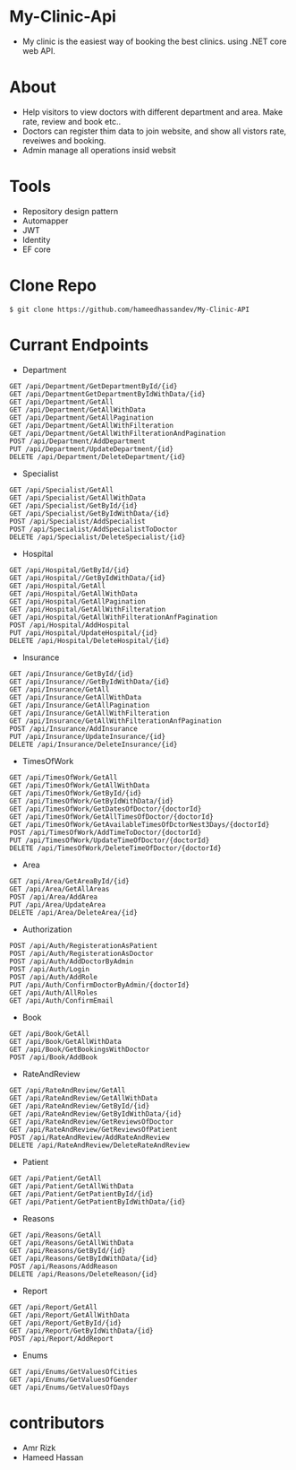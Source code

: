 # My-Clinic-Api
- My clinic is the easiest way of booking the best clinics. using .NET core web API.
# About
- Help visitors to view doctors with different department and area. Make rate, review and book etc..
- Doctors can register thim data to join website, and show all vistors rate, reveiwes and booking.
- Admin manage all operations insid websit
# Tools
- Repository design pattern
- Automapper
- JWT
- Identity
- EF core

# Clone Repo
```
$ git clone https://github.com/hameedhassandev/My-Clinic-API
```
# Currant Endpoints
- Department
```http
GET /api/Department/GetDepartmentById/{id}
GET /api/DepartmentGetDepartmentByIdWithData/{id}
GET /api/Department/GetAll
GET /api/Department/GetAllWithData
GET /api/Department/GetAllPagination
GET /api/Department/GetAllWithFilteration
GET /api/Department/GetAllWithFilterationAndPagination
POST /api/Department/AddDepartment
PUT /api/Department/UpdateDepartment/{id}
DELETE /api/Department/DeleteDepartment/{id}
```

- Specialist
```http
GET /api/Specialist/GetAll
GET /api/Specialist/GetAllWithData
GET /api/Specialist/GetById/{id}
GET /api/Specialist/GetByIdWithData/{id}
POST /api/Specialist/AddSpecialist
POST /api/Specialist/AddSpecialistToDoctor
DELETE /api/Specialist/DeleteSpecialist/{id}
```


- Hospital
```http
GET /api/Hospital/GetById/{id}
GET /api/Hospital//GetByIdWithData/{id}
GET /api/Hospital/GetAll
GET /api/Hospital/GetAllWithData
GET /api/Hospital/GetAllPagination
GET /api/Hospital/GetAllWithFilteration
GET /api/Hospital/GetAllWithFilterationAnfPagination
POST /api/Hospital/AddHospital
PUT /api/Hospital/UpdateHospital/{id}
DELETE /api/Hospital/DeleteHospital/{id}
```
- Insurance
```http
GET /api/Insurance/GetById/{id}
GET /api/Insurance//GetByIdWithData/{id}
GET /api/Insurance/GetAll
GET /api/Insurance/GetAllWithData
GET /api/Insurance/GetAllPagination
GET /api/Insurance/GetAllWithFilteration
GET /api/Insurance/GetAllWithFilterationAnfPagination
POST /api/Insurance/AddInsurance
PUT /api/Insurance/UpdateInsurance/{id}
DELETE /api/Insurance/DeleteInsurance/{id}
```
- TimesOfWork
```http
GET /api/TimesOfWork/GetAll
GET /api/TimesOfWork/GetAllWithData
GET /api/TimesOfWork/GetById/{id}
GET /api/TimesOfWork/GetByIdWithData/{id}
GET /api/TimesOfWork/GetDatesOfDoctor/{doctorId}
GET /api/TimesOfWork/GetAllTimesOfDoctor/{doctorId}
GET /api/TimesOfWork/GetAvailableTimesOfDctorNest3Days/{doctorId}
POST /api/TimesOfWork/AddTimeToDoctor/{doctorId}
PUT /api/TimesOfWork/UpdateTimeOfDoctor/{doctorId}
DELETE /api/TimesOfWork/DeleteTimeOfDoctor/{doctorId}
```
- Area
```http
GET /api/Area/GetAreaById/{id}
GET /api/Area/GetAllAreas
POST /api/Area/AddArea
PUT /api/Area/UpdateArea
DELETE /api/Area/DeleteArea/{id}
```


- Authorization
```http
POST /api/Auth/RegisterationAsPatient
POST /api/Auth/RegisterationAsDoctor
POST /api/Auth/AddDoctorByAdmin
POST /api/Auth/Login
POST /api/Auth/AddRole
PUT /api/Auth/ConfirmDoctorByAdmin/{doctorId}
GET /api/Auth/AllRoles
GET /api/Auth/ConfirmEmail
```
- Book
```http
GET /api/Book/GetAll
GET /api/Book/GetAllWithData
GET /api/Book/GetBookingsWithDoctor
POST /api/Book/AddBook
```
- RateAndReview
```http
GET /api/RateAndReview/GetAll
GET /api/RateAndReview/GetAllWithData
GET /api/RateAndReview/GetById/{id}
GET /api/RateAndReview/GetByIdWithData/{id}
GET /api/RateAndReview/GetReviewsOfDoctor
GET /api/RateAndReview/GetReviewsOfPatient
POST /api/RateAndReview/AddRateAndReview
DELETE /api/RateAndReview/DeleteRateAndReview
```
- Patient
```http
GET /api/Patient/GetAll
GET /api/Patient/GetAllWithData
GET /api/Patient/GetPatientById/{id}
GET /api/Patient/GetPatientByIdWithData/{id}
```

- Reasons
```http
GET /api/Reasons/GetAll
GET /api/Reasons/GetAllWithData
GET /api/Reasons/GetById/{id}
GET /api/Reasons/GetByIdWithData/{id}
POST /api/Reasons/AddReason
DELETE /api/Reasons/DeleteReason/{id}
```

- Report
```http
GET /api/Report/GetAll
GET /api/Report/GetAllWithData
GET /api/Report/GetById/{id}
GET /api/Report/GetByIdWithData/{id}
POST /api/Report/AddReport
```

- Enums
```http
GET /api/Enums/GetValuesOfCities
GET /api/Enums/GetValuesOfGender
GET /api/Enums/GetValuesOfDays
```

# contributors
- Amr Rizk
- Hameed Hassan



